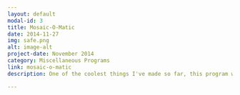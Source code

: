 ```yaml
---
layout: default
modal-id: 3
title: Mosaic-O-Matic
date: 2014-11-27
img: safe.png
alt: image-alt
project-date: November 2014
category: Miscellaneous Programs
link: mosaic-o-matic
description: One of the coolest things I've made so far, this program will take in a source image and then turn it into a mosaic given a pool of images to choose from! It uses a kd-tree data structure to decide which images to use to make up the new mosaic, and it does this relatively efficiently using a Nearest Neighbor Search and Quick-Select algorithm. I made this for school, but I thought I'd show it off as it is something I'm pretty proud of. 

---
```


